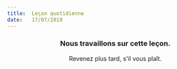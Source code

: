 ```yaml
---
title:  Leçon quotidienne
date:   17/07/2019
---
```


### <center>Nous travaillons sur cette leçon.</center>
<center>Revenez plus tard, s'il vous plaît.</center>